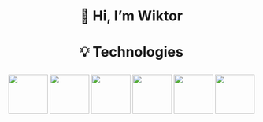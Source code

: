 
# <p align="center">👋 Hi, I’m Wiktor</p>
  
# <p align="center">💡 Technologies</p>

<p align="center"><img witdh="80" height="80" src="https://upload.wikimedia.org/wikipedia/commons/thumb/3/38/HTML5_Badge.svg/1024px-HTML5_Badge.svg.png"> <img witdh="80" height="80" src="https://camo.githubusercontent.com/119b29ca4b9d31cf3969a94eb57fcfbbea0879b493c09c89dc6d4b7fb9e0dc37/68747470733a2f2f63646e2e776f726c64766563746f726c6f676f2e636f6d2f6c6f676f732f6373732d332e737667"> <img witdh="80" height="80" src="https://upload.wikimedia.org/wikipedia/commons/thumb/9/96/Sass_Logo_Color.svg/1200px-Sass_Logo_Color.svg.png"> <img width="80" height="80" src="https://brandslogos.com/wp-content/uploads/images/large/python-logo.png"> <img width="80" height="80" src="https://cdn4.iconfinder.com/data/icons/logos-and-brands/512/181_Java_logo_logos-512.png"> <img witdh="80" height="80" src="https://avatars.githubusercontent.com/u/18133?s=200&v=4"> </p>

